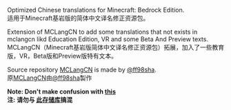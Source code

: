 Optimized Chinese translations for Minecraft: Bedrock Edition.<br>
适用于Minecraft基岩版的简体中文译名修正资源包。

Extension of MCLangCN to add some translations that not exists in mclangcn likd Education Edition, VR and some Beta And Preview texts.<br>
MCLangCN（Minecraft基岩版简体中文译名修正资源包）拓展，加入了一些教育版，VR，Beta版和Preview版特有文本。


Source repository [MCLangCN](https://github.com/ff98sha/mclangcn) is made by [@ff98sha](https://github.com/ff98sha).<br>
原[MCLangCN](https://github.com/ff98sha/mclangcn)由[@ff98sha](https://github.com/ff98sha)製作

**Note: Don't make confusion with [this](https://github.com/Spectrollay/mclang_cn)**<br>
**注: 请勿与 [此存储库](https://github.com/Spectrollay/mclang_cn)搞混**